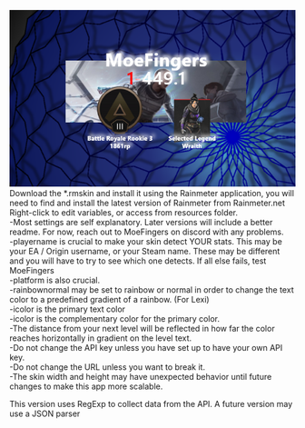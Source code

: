 ![Image](/socialpreview.png)
Download the *.rmskin and install it using the Rainmeter application, you will need to find and install the latest version of Rainmeter from Rainmeter.net <br>
Right-click to edit variables, or access from resources folder.<br>
-Most settings are self explanatory. Later versions will include a better readme. For now, reach out to MoeFingers on discord with any problems.<br>
-playername is crucial to make your skin detect YOUR stats. This may be your EA / Origin username, or your Steam name. These may be different and you will have to try to see which one detects. If all else fails, test MoeFingers<br>
-platform is also crucial.<br>
-rainbownormal may be set to rainbow or normal in order to change the text color to a predefined gradient of a rainbow. (For Lexi)<br>
-icolor is the primary text color<br>
-icolor is the complementary color for the primary color.<br>
-The distance from your next level will be reflected in how far the color reaches horizontally in gradient on the level text.<br>
-Do not change the API key unless you have set up to have your own API key.<br>
-Do not change the URL unless you want to break it.<br>
-The skin width and height may have unexpected behavior until future changes to make this app more scalable.<br>

This version uses RegExp to collect data from the API. A future version may use a JSON parser
